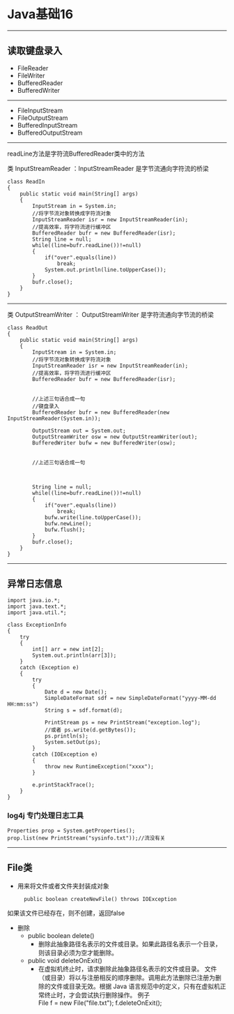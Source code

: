 # Java基础16  
<hr>     
  
## 读取键盘录入  
* FileReader
* FileWriter
* BufferedReader
* BufferedWriter
    
---
* FileInputStream
* FileOutputStream
* BufferedInputStream
* BufferedOutputStream  

---  
  
readLine方法是字符流BufferedReader类中的方法   

类 InputStreamReader  ：InputStreamReader 是字节流通向字符流的桥梁
  

	class ReadIn
	{
		public static void main(String[] args)
		{
			InputStream in = System.in;
			//将字节流对象转换成字符流对象
			InputStreamReader isr = new InputStreamReader(in);
			//提高效率，将字符流进行缓冲区
			BufferedReader bufr = new BufferedReader(isr);
			String line = null;
			while((line=bufr.readLine())!=null)
			{
				if("over".equals(line))
					break;
				System.out.println(line.toUpperCase());
			}
			bufr.close();
		}
	}  
  
---  
  
类 OutputStreamWriter  ： OutputStreamWriter 是字符流通向字节流的桥梁  
  
	class ReadOut
	{
		public static void main(String[] args)
		{
			InputStream in = System.in;
			//将字节流对象转换成字符流对象
			InputStreamReader isr = new InputStreamReader(in);
			//提高效率，将字符流进行缓冲区
			BufferedReader bufr = new BufferedReader(isr);


			//上述三句话合成一句
			//键盘录入
			BufferedReader bufr = new BufferedReader(new InputStreamReader(System.in));

			OutputStream out = System.out;
			OutputStreamWriter osw = new OutputStreamWriter(out);
			BufferedWriter bufw = new BufferedWriter(osw);


			//上述三句话合成一句
			


			String line = null;
			while((line=bufr.readLine())!=null)
			{
				if("over".equals(line))
					break;
				bufw.write(line.toUpperCase());
				bufw.newLine();
				bufw.flush();
			}
			bufr.close();
		}
	}  
  
---  
  
## 异常日志信息  
  
	import java.io.*;
	import java.text.*;
	import java.util.*;
	
	class ExceptionInfo
	{
		try
		{
			int[] arr = new int[2];
			System.out.println(arr[3]);
		}
		catch (Exception e)
		{
			try
			{
				Date d = new Date();
				SimpleDateFormat sdf = new SimpleDateFormat("yyyy-MM-dd HH:mm:ss")
				String s = sdf.format(d);

				PrintStream ps = new PrintStream("exception.log");
				//或者 ps.write(d.getBytes());
				ps.println(s);
				System.setOut(ps);
			}
			catch (IOException e)
			{
				throw new RuntimeException("xxxx");
			}
	
			e.printStackTrace();
		}
	}
	  
### log4j  专门处理日志工具  
  
	Properties prop = System.getProperties();
	prop.list(new PrintStream("sysinfo.txt"));//流没有关  
  
---  
  
## File类  
* 用来将文件或者文件夹封装成对象  
  
		public boolean createNewFile() throws IOException
如果该文件已经存在，则不创建，返回false
  
* 删除  
	* public boolean delete()    
		* 删除此抽象路径名表示的文件或目录。如果此路径名表示一个目录，则该目录必须为空才能删除。 
	* public void deleteOnExit()
		* 在虚拟机终止时，请求删除此抽象路径名表示的文件或目录。 文件（或目录）将以与注册相反的顺序删除。调用此方法删除已注册为删除的文件或目录无效。根据 Java 语言规范中的定义，只有在虚拟机正常终止时，才会尝试执行删除操作。 
例子  
	File f = new File("file.txt");
	f.deleteOnExit();   
  
